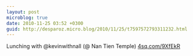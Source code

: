 ```yaml
---
layout: post
microblog: true
date: 2010-11-25 03:52 +0300
guid: http://desparoz.micro.blog/2010/11/25/t7597572793311232.html
---
```

Lunching with @kevinwithnall (@ Nan Tien Temple) [4sq.com/9XfEkR](http://4sq.com/9XfEkR)
